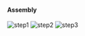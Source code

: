 <h4>Assembly</h4>

![step1](https://github.com/plow-technologies/onping-templates/tree/pulse-open-source/DIY/pulse_cad/images/step1)
![step2](/images)
![step3](/images)
